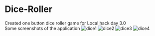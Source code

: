 # Dice-Roller
Created one button dice roller game for Local hack day 3.0 <br>
Some screenshots of the application
![dice1](https://user-images.githubusercontent.com/74039736/149008050-fc71e1c3-9c71-492c-aa4f-7c10effed354.jpeg)
![dice2](https://user-images.githubusercontent.com/74039736/149008058-8395dd2c-cba0-484b-8ff5-11eae18bc2bc.jpeg)
![dice3](https://user-images.githubusercontent.com/74039736/149008066-3892ea3f-2586-4848-86a7-b71b7a72919e.jpeg)
![dice4](https://user-images.githubusercontent.com/74039736/149008072-7c4af5cb-0150-4c90-9a19-5654fd093295.jpeg)
